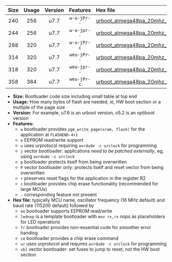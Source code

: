 |Size|Usage|Version|Features|Hex file|
|:-:|:-:|:-:|:-:|:--|
|240|256|u7.7|`w-u-jPr--`|[urboot_atmega48pa_20mhz_115200bps_lednop_ur_vbl.hex](https://raw.githubusercontent.com/stefanrueger/urboot.hex/main/mcus/atmega48pa/fcpu_20mhz/115200_bps/urboot_atmega48pa_20mhz_115200bps_lednop_ur_vbl.hex)|
|244|256|u7.7|`w-u-jpr--`|[urboot_atmega48pa_20mhz_115200bps_lednop_fr_ur_vbl.hex](https://raw.githubusercontent.com/stefanrueger/urboot.hex/main/mcus/atmega48pa/fcpu_20mhz/115200_bps/urboot_atmega48pa_20mhz_115200bps_lednop_fr_ur_vbl.hex)|
|288|320|u7.7|`w-u-jPr-c`|[urboot_atmega48pa_20mhz_115200bps_lednop_fr_ce_ur_vbl.hex](https://raw.githubusercontent.com/stefanrueger/urboot.hex/main/mcus/atmega48pa/fcpu_20mhz/115200_bps/urboot_atmega48pa_20mhz_115200bps_lednop_fr_ce_ur_vbl.hex)|
|314|320|u7.7|`weu-jPr--`|[urboot_atmega48pa_20mhz_115200bps_ee_lednop_ur_vbl.hex](https://raw.githubusercontent.com/stefanrueger/urboot.hex/main/mcus/atmega48pa/fcpu_20mhz/115200_bps/urboot_atmega48pa_20mhz_115200bps_ee_lednop_ur_vbl.hex)|
|318|320|u7.7|`weu-jpr--`|[urboot_atmega48pa_20mhz_115200bps_ee_lednop_fr_ur_vbl.hex](https://raw.githubusercontent.com/stefanrueger/urboot.hex/main/mcus/atmega48pa/fcpu_20mhz/115200_bps/urboot_atmega48pa_20mhz_115200bps_ee_lednop_fr_ur_vbl.hex)|
|358|384|u7.7|`weu-jPr-c`|[urboot_atmega48pa_20mhz_115200bps_ee_lednop_fr_ce_ur_vbl.hex](https://raw.githubusercontent.com/stefanrueger/urboot.hex/main/mcus/atmega48pa/fcpu_20mhz/115200_bps/urboot_atmega48pa_20mhz_115200bps_ee_lednop_fr_ce_ur_vbl.hex)|

- **Size:** Bootloader code size including small table at top end
- **Usage:** How many bytes of flash are needed, ie, HW boot section or a multiple of the page size
- **Version:** For example, u7.6 is an urboot version, o5.2 is an optiboot version
- **Features:**
  + `w` bootloader provides `pgm_write_page(sram, flash)` for the application at `FLASHEND-4+1`
  + `e` EEPROM read/write support
  + `u` uses urprotocol requiring `avrdude -c urclock` for programming
  + `j` vector bootloader: applications *need to be patched externally*, eg, using `avrdude -c urclock`
  + `p` bootloader protects itself from being overwritten
  + `P` vector bootloader only: protects itself and reset vector from being overwritten
  + `r` preserves reset flags for the application in the register R2
  + `c` bootloader provides chip erase functionality (recommended for large MCUs)
  + `-` corresponding feature not present
- **Hex file:** typically MCU name, oscillator frequency (16 MHz default) and baud rate (115200 default) followed by
  + `ee` bootloader supports EEPROM read/write
  + `lednop` is a template bootloader with `mov rx,rx` nops as placeholders for LED operations
  + `fr` bootloader provides non-essential code for smoother error handing
  + `ce` bootloader provides a chip erase command
  + `ur` uses urprotocol and requires `avrdude -c urclock` for programming
  + `vbl` vector bootloader: set fuses to jump to reset, not the HW boot section

